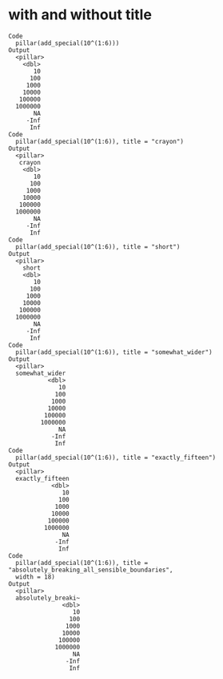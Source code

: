 # with and without title

    Code
      pillar(add_special(10^(1:6)))
    Output
      <pillar>
        <dbl>
           10
          100
         1000
        10000
       100000
      1000000
           NA
         -Inf
          Inf
    Code
      pillar(add_special(10^(1:6)), title = "crayon")
    Output
      <pillar>
       crayon
        <dbl>
           10
          100
         1000
        10000
       100000
      1000000
           NA
         -Inf
          Inf
    Code
      pillar(add_special(10^(1:6)), title = "short")
    Output
      <pillar>
        short
        <dbl>
           10
          100
         1000
        10000
       100000
      1000000
           NA
         -Inf
          Inf
    Code
      pillar(add_special(10^(1:6)), title = "somewhat_wider")
    Output
      <pillar>
      somewhat_wider
               <dbl>
                  10
                 100
                1000
               10000
              100000
             1000000
                  NA
                -Inf
                 Inf
    Code
      pillar(add_special(10^(1:6)), title = "exactly_fifteen")
    Output
      <pillar>
      exactly_fifteen
                <dbl>
                   10
                  100
                 1000
                10000
               100000
              1000000
                   NA
                 -Inf
                  Inf
    Code
      pillar(add_special(10^(1:6)), title = "absolutely_breaking_all_sensible_boundaries",
      width = 18)
    Output
      <pillar>
      absolutely_breaki~
                   <dbl>
                      10
                     100
                    1000
                   10000
                  100000
                 1000000
                      NA
                    -Inf
                     Inf

